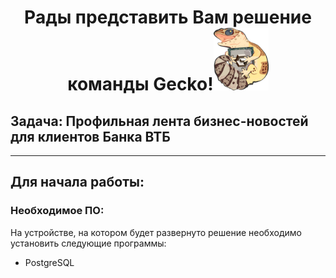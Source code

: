 <h1 align="center">Рады представить Вам решение команды Gecko!<img src="static/img/логотип Gecko.png" alt="logo" height="100"/></h1>
<h2>Задача: Профильная лента бизнес-новостей для клиентов Банка ВТБ</h2>
<hr>
<h2>Для начала работы:</h2>
<h3>Необходимое ПО:</h3>
<p>На устройстве, на котором будет развернуто решение необходимо установить следующие программы:</p>
<ul>
  <li>PostgreSQL</li>
</ul>
